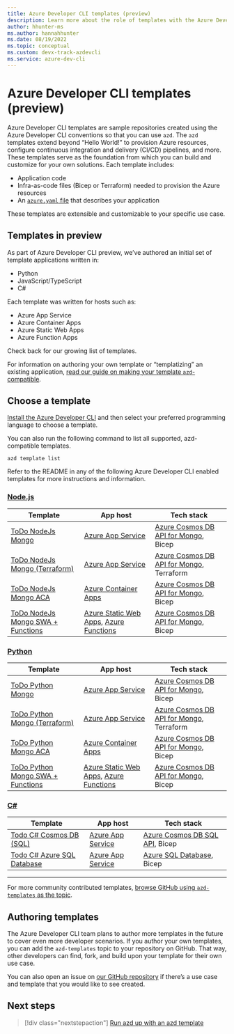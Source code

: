 ```yaml
---
title: Azure Developer CLI templates (preview)
description: Learn more about the role of templates with the Azure Developer CLI (azd).
author: hhunter-ms
ms.author: hannahhunter
ms.date: 08/19/2022
ms.topic: conceptual
ms.custom: devx-track-azdevcli
ms.service: azure-dev-cli
---
```


# Azure Developer CLI templates (preview)

Azure Developer CLI templates are sample repositories created using the Azure Developer CLI conventions so that you can use `azd`. The `azd` templates extend beyond “Hello World!” to provision Azure resources, configure continuous integration and delivery (CI/CD) pipelines, and more. These templates serve as the foundation from which you can build and customize for your own solutions. Each template includes:

- Application code
- Infra-as-code files (Bicep or Terraform) needed to provision the Azure resources
- An [`azure.yaml` file](./azd-schema.md) that describes your application

These templates are extensible and customizable to your specific use case.

## Templates in preview

As part of Azure Developer CLI preview, we’ve authored an initial set of template applications written in:

- Python
- JavaScript/TypeScript
- C#

Each template was written for hosts such as:

- Azure App Service
- Azure Container Apps
- Azure Static Web Apps
- Azure Function Apps

Check back for our growing list of templates.

For information on authoring your own template or “templatizing” an existing application, [read our guide on making your template `azd`-compatible](./make-azd-compatible.md).

## Choose a template

[Install the Azure Developer CLI](./install-azd.md) and then select your preferred programming language to choose a template.

You can also run the following command to list all supported, azd-compatible templates.

```azdeveloper
azd template list
```

Refer to the README in any of the following Azure Developer CLI enabled templates for more instructions and information. 

### [Node.js](#tab/nodejs)

| Template      | App host | Tech stack	 | 
| ----------- | ----------| ----------- | 
| [ToDo NodeJs Mongo](https://github.com/azure-samples/todo-nodejs-mongo) | [Azure App Service](/azure/app-service/) | [Azure Cosmos DB API for Mongo](/azure/cosmos-db/mongodb/mongodb-introduction), Bicep |  
| [ToDo NodeJs Mongo (Terraform)](https://github.com/azure-samples/todo-nodejs-mongo-terraform) | [Azure App Service](/azure/app-service/) | [Azure Cosmos DB API for Mongo](/azure/cosmos-db/mongodb/mongodb-introduction), Terraform |  
| [ToDo NodeJs Mongo ACA](https://github.com/azure-samples/todo-nodejs-mongo-aca) | [Azure Container Apps](/azure/container-apps/overview) | [Azure Cosmos DB API for Mongo](/azure/cosmos-db/mongodb/mongodb-introduction), Bicep |
| [ToDo NodeJs Mongo SWA + Functions](https://github.com/azure-samples/todo-nodejs-mongo-swa-func) | [Azure Static Web Apps](/azure/static-web-apps/), [Azure Functions](/azure/azure-functions/) | [Azure Cosmos DB API for Mongo](/azure/cosmos-db/mongodb/mongodb-introduction), Bicep |

### [Python](#tab/python)

| Template      | App host | Tech stack	 | 
| ----------- | ----------| ----------- | 
| [ToDo Python Mongo](https://github.com/azure-samples/todo-python-mongo) | [Azure App Service](/azure/app-service/) | [Azure Cosmos DB API for Mongo](/azure/cosmos-db/mongodb/mongodb-introduction), Bicep  |  
| [ToDo Python Mongo (Terraform)](https://github.com/Azure-Samples/todo-python-mongo-terraform) | [Azure App Service](/azure/app-service/) | [Azure Cosmos DB API for Mongo](/azure/cosmos-db/mongodb/mongodb-introduction), Terraform  |  
| [ToDo Python Mongo ACA](https://github.com/azure-samples/todo-python-mongo-aca) | [Azure Container Apps](/azure/container-apps/overview) |  [Azure Cosmos DB API for Mongo](/azure/cosmos-db/mongodb/mongodb-introduction), Bicep |  
| [ToDo Python Mongo SWA + Functions](https://github.com/azure-samples/todo-python-mongo-swa-func) | [Azure Static Web Apps](/azure/static-web-apps/), [Azure Functions](/azure/azure-functions/) |  [Azure Cosmos DB API for Mongo](/azure/cosmos-db/mongodb/mongodb-introduction), Bicep|

### [C#](#tab/csharp)

| Template      | App host | Tech stack	 | 
| ----------- | ----------| ----------- | 
| [Todo C# Cosmos DB (SQL)](https://github.com/Azure-Samples/todo-csharp-cosmos-sql) | [Azure App Service](/azure/app-service/) | [Azure Cosmos DB SQL API](/learn/modules/intro-to-azure-cosmos-db-core-api/), Bicep | 
| [Todo C# Azure SQL Database](https://github.com/azure-samples/todo-csharp-sql) | [Azure App Service](/azure/app-service/) | [Azure SQL Database](/azure/azure-sql/database/sql-database-paas-overview), Bicep |

---

For more community contributed templates, [browse GitHub using `azd-templates` as the topic]( https://github.com/topics/azd-templates).

## Authoring templates

The Azure Developer CLI team plans to author more templates in the future to cover even more developer scenarios. If you author your own templates, you can add the `azd-templates` topic to your repository on GitHub. That way, other developers can find, fork, and build upon your template for their own use case.

You can also open an issue on [our GitHub repository](https://github.com/Azure/azure-dev) if there’s a use case and template that you would like to see created.

## Next steps

> [!div class="nextstepaction"]
> [Run azd up with an azd template](./get-started.md)